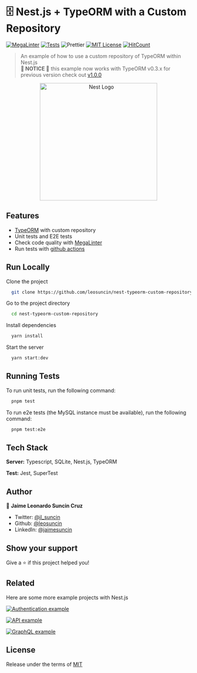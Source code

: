 # 🗄️ Nest.js + TypeORM with a Custom Repository

[![MegaLinter](https://github.com/leosuncin/nest-typeorm-custom-repository/workflows/MegaLinter/badge.svg?branch=master)](https://github.com/leosuncin/nest-typeorm-custom-repository/actions/workflows/mega-linter.yml)
[![Tests](https://github.com/leosuncin/nest-typeorm-custom-repository/workflows/Tests/badge.svg?branch=master)](https://github.com/leosuncin/nest-typeorm-custom-repository/actions/workflows/tests.yml)
![Prettier](https://img.shields.io/badge/Code%20style-prettier-informational?logo=prettier&logoColor=white)
[![MIT License](https://img.shields.io/badge/License-MIT-green.svg)](./LICENSE)
[![HitCount](https://hits.dwyl.com/leosuncin/nest-typeorm-custom-repository.svg)](https://hits.dwyl.com/leosuncin/nest-typeorm-custom-repository)

> An example of how to use a custom repository of TypeORM within Nest.js  
> **🚨 NOTICE 🚨** this example now works with TypeORM v0.3.x for previous version check out [v1.0.0](https://github.com/leosuncin/nest-typeorm-custom-repository/tree/v1.0.0)

<p align="center">
  <a href="http://nestjs.com/" target="blank"><img src="https://nestjs.com/img/logo_text.svg" width="320" alt="Nest Logo" /></a>
</p>

## Features

- [TypeORM](https://typeorm.io/) with custom repository
- Unit tests and E2E tests
- Check code quality with [MegaLinter](https://megalinter.github.io/latest/)
- Run tests with [github actions](.github/workflows/tests.yml)

## Run Locally

Clone the project

```bash
  git clone https://github.com/leosuncin/nest-typeorm-custom-repository.git
```

Go to the project directory

```bash
  cd nest-typeorm-custom-repository
```

Install dependencies

```bash
  yarn install
```

Start the server

```bash
  yarn start:dev
```

## Running Tests

To run unit tests, run the following command:

```bash
  pnpm test
```

To run e2e tests (the MySQL instance must be available), run the following command:

```bash
  pnpm test:e2e
```

## Tech Stack

**Server:** Typescript, SQLite, Nest.js, TypeORM

**Test:** Jest, SuperTest

## Author

👤 **Jaime Leonardo Suncin Cruz**

- Twitter: [@jl_suncin](https://twitter.com/jl_suncin)
- Github: [@leosuncin](https://github.com/leosuncin)
- LinkedIn: [@jaimesuncin](https://linkedin.com/in/jaimesuncin)<!-- markdown-link-check-disable-line -->

## Show your support

Give a ⭐️ if this project helped you!

## Related

Here are some more example projects with Nest.js

[![Authentication example](https://github-readme-stats.vercel.app/api/pin/?username=leosuncin&repo=nest-auth-example)](https://github.com/leosuncin/nest-auth-example)

[![API example](https://github-readme-stats.vercel.app/api/pin/?username=leosuncin&repo=nest-api-example)](https://github.com/leosuncin/nest-api-example)

[![GraphQL example](https://github-readme-stats.vercel.app/api/pin/?username=leosuncin&repo=nest-graphql-example)](https://github.com/leosuncin/nest-graphql-example)

## License

Release under the terms of [MIT](./LICENSE)
